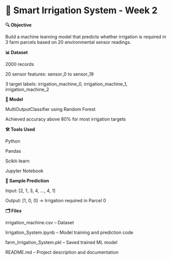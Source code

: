 # 🌾 Smart Irrigation System - Week 2 


**🔍 Objective**

Build a machine learning model that predicts whether irrigation is required in 3 farm parcels based on 20 environmental sensor readings.


**📊 Dataset**

2000 records

20 sensor features: sensor_0 to sensor_19

3 target labels: irrigation_machine_0, irrigation_machine_1, irrigation_machine_2



**🧠 Model**

MultiOutputClassifier using Random Forest

Achieved accuracy above 80% for most irrigation targets



**🛠 Tools Used**

Python

Pandas

Scikit-learn

Jupyter Notebook



**📌 Sample Prediction**

Input: [2, 1, 3, 4, ..., 4, 1]

Output: [1, 0, 0] → Irrigation required in Parcel 0



**🗂 Files**

irrigation_machine.csv – Dataset

Irrigation_System.ipynb – Model training and prediction code

farm_Irrigation_System.pkl – Saved trained ML model

README.md – Project description and documentation

